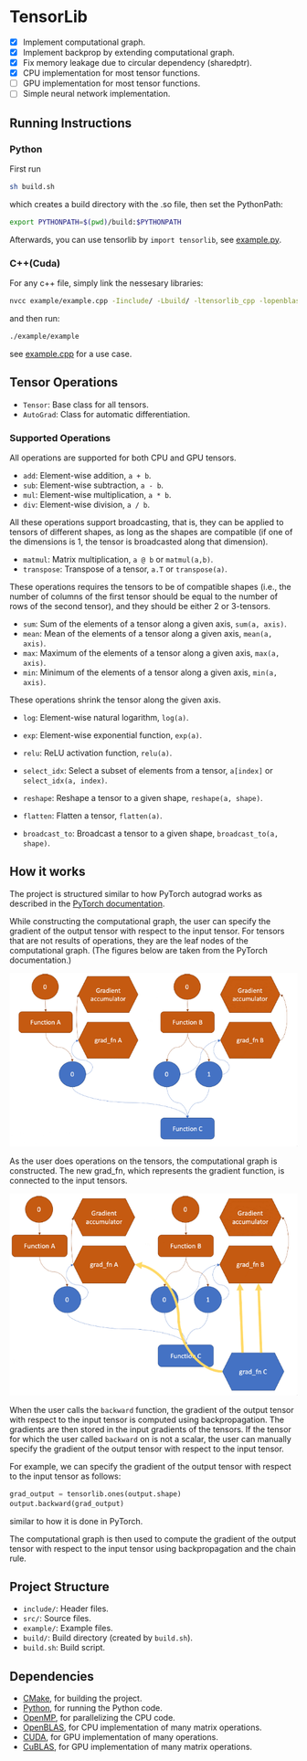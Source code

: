 # TensorLib

- [x] Implement computational graph.
- [x] Implement backprop by extending computational graph.
- [x] Fix memory leakage due to circular dependency (sharedptr).
- [x] CPU implementation for most tensor functions.
- [ ] GPU implementation for most tensor functions.
- [ ] Simple neural network implementation.

## Running Instructions

### Python

First run

```bash
sh build.sh
```

which creates a build directory with the .so file, then set the PythonPath:

```bash
export PYTHONPATH=$(pwd)/build:$PYTHONPATH
```

Afterwards, you can use tensorlib by `import tensorlib`, see [example.py](example/example.py).

### C++(Cuda)

For any c++ file, simply link the nessesary libraries:

```sh
nvcc example/example.cpp -Iinclude/ -Lbuild/ -ltensorlib_cpp -lopenblas -lcudart -lcublas -o example/example
```

and then run:

```sh
./example/example
```

see [example.cpp](example/example.cpp) for a use case.

## Tensor Operations

- `Tensor`: Base class for all tensors.
- `AutoGrad`: Class for automatic differentiation.

### Supported Operations

All operations are supported for both CPU and GPU tensors.

- `add`: Element-wise addition, `a + b`.
- `sub`: Element-wise subtraction, `a - b`.
- `mul`: Element-wise multiplication, `a * b`.
- `div`: Element-wise division, `a / b`.

All these operations support broadcasting, that is, they can be applied to tensors of different shapes, as long as the shapes are compatible (if one of the dimensions is 1, the tensor is broadcasted along that dimension).

- `matmul`: Matrix multiplication, `a @ b` or `matmul(a,b)`.
- `transpose`: Transpose of a tensor, `a.T` or `transpose(a)`.

These operations requires the tensors to be of compatible shapes (i.e., the number of columns of the first tensor should be equal to the number of rows of the second tensor), and they should be either 2 or 3-tensors.

- `sum`: Sum of the elements of a tensor along a given axis, `sum(a, axis)`.
- `mean`: Mean of the elements of a tensor along a given axis, `mean(a, axis)`.
- `max`: Maximum of the elements of a tensor along a given axis, `max(a, axis)`.
- `min`: Minimum of the elements of a tensor along a given axis, `min(a, axis)`.

These operations shrink the tensor along the given axis.

- `log`: Element-wise natural logarithm, `log(a)`.
- `exp`: Element-wise exponential function, `exp(a)`.
- `relu`: ReLU activation function, `relu(a)`.

- `select_idx`: Select a subset of elements from a tensor, `a[index]` or `select_idx(a, index)`.
- `reshape`: Reshape a tensor to a given shape, `reshape(a, shape)`.
- `flatten`: Flatten a tensor, `flatten(a)`.
- `broadcast_to`: Broadcast a tensor to a given shape, `broadcast_to(a, shape)`.

## How it works

The project is structured similar to how PyTorch autograd works as described in the [PyTorch documentation](https://pytorch.org/blog/computational-graphs-constructed-in-pytorch/).

While constructing the computational graph, the user can specify the gradient of the output tensor with respect to the input tensor. For tensors that are not results of operations, they are the leaf nodes of the computational graph. (The figures below are taken from the PyTorch documentation.)

![Computational Graph with leaf nodes](fig/comp_graph_0.png)

As the user does operations on the tensors, the computational graph is constructed. The new grad_fn, which represents the gradient function, is connected to the input tensors.

![Computational Graph with grad_fn](fig/comp_graph_1.png)

When the user calls the `backward` function, the gradient of the output tensor with respect to the input tensor is computed using backpropagation. The gradients are then stored in the input gradients of the tensors. If the tensor for which the user called `backward` on is not a scalar, the user can manually specify the gradient of the output tensor with respect to the input tensor.

For example, we can specify the gradient of the output tensor with respect to the input tensor as follows:

```python
grad_output = tensorlib.ones(output.shape)
output.backward(grad_output)
```

similar to how it is done in PyTorch.

The computational graph is then used to compute the gradient of the output tensor with respect to the input tensor using backpropagation and the chain rule.

## Project Structure

- `include/`: Header files.
- `src/`: Source files.
- `example/`: Example files.
- `build/`: Build directory (created by `build.sh`).
- `build.sh`: Build script.

## Dependencies

- [CMake](https://cmake.org/), for building the project.
- [Python](https://www.python.org/), for running the Python code.
- [OpenMP](https://www.openmp.org/), for parallelizing the CPU code.
- [OpenBLAS](https://www.openblas.net/), for CPU implementation of many matrix operations.
- [CUDA](https://developer.nvidia.com/cuda-downloads), for GPU implementation of many operations.
- [CuBLAS](https://developer.nvidia.com/cublas), for GPU implementation of many matrix operations.
